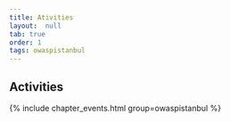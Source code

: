 ```yaml
---
title: Ativities
layout:  null
tab: true
order: 1
tags: owaspistanbul
---
```


## Activities

 {% include chapter_events.html group=owaspistanbul %} 
